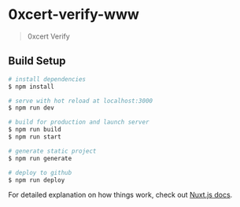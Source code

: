 # 0xcert-verify-www

> 0xcert Verify

## Build Setup

``` bash
# install dependencies
$ npm install

# serve with hot reload at localhost:3000
$ npm run dev

# build for production and launch server
$ npm run build
$ npm run start

# generate static project
$ npm run generate

# deploy to github
$ npm run deploy
```

For detailed explanation on how things work, check out [Nuxt.js docs](https://nuxtjs.org).
